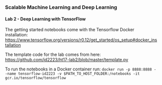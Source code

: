 ### Scalable Machine Learning and Deep Learning
#### Lab 2 - Deep Learning with TensorFlow

The getting started notebooks come with the Tensorflow Docker installation: 
https://www.tensorflow.org/versions/r0.12/get_started/os_setup#docker_installation

The template code for the lab comes from here:
https://github.com/id2223/ht17-lab2/blob/master/template.py

To run the notebooks in a Docker container run:
`docker run -p 8888:8888 --name tensorflow-id2223 -v $PATH_TO_HOST_FOLDER:/notebooks -it gcr.io/tensorflow/tensorflow`
